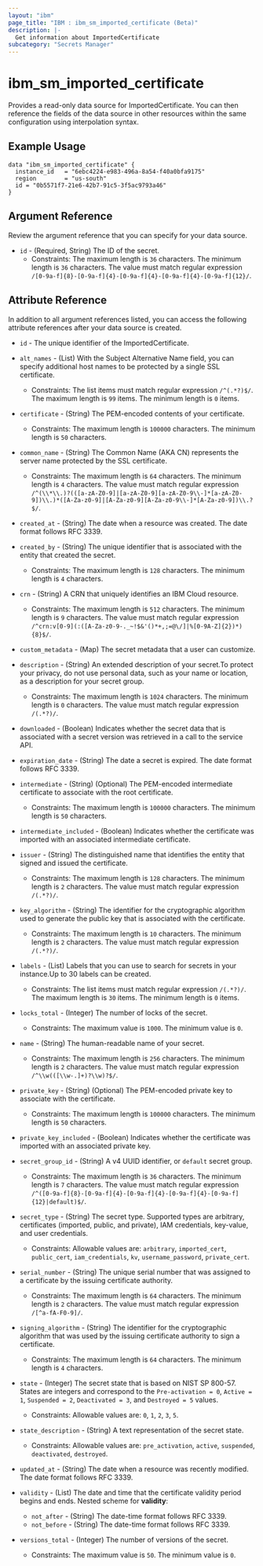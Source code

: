 ```yaml
---
layout: "ibm"
page_title: "IBM : ibm_sm_imported_certificate (Beta)"
description: |-
  Get information about ImportedCertificate
subcategory: "Secrets Manager"
---
```


# ibm_sm_imported_certificate

Provides a read-only data source for ImportedCertificate. You can then reference the fields of the data source in other resources within the same configuration using interpolation syntax.

## Example Usage

```hcl
data "ibm_sm_imported_certificate" {
  instance_id   = "6ebc4224-e983-496a-8a54-f40a0bfa9175"
  region        = "us-south"
  id = "0b5571f7-21e6-42b7-91c5-3f5ac9793a46"
}
```

## Argument Reference

Review the argument reference that you can specify for your data source.

* `id` - (Required, String) The ID of the secret.
  * Constraints: The maximum length is `36` characters. The minimum length is `36` characters. The value must match regular expression `/[0-9a-f]{8}-[0-9a-f]{4}-[0-9a-f]{4}-[0-9a-f]{4}-[0-9a-f]{12}/`.

## Attribute Reference

In addition to all argument references listed, you can access the following attribute references after your data source is created.

* `id` - The unique identifier of the ImportedCertificate.
* `alt_names` - (List) With the Subject Alternative Name field, you can specify additional host names to be protected by a single SSL certificate.
  * Constraints: The list items must match regular expression `/^(.*?)$/`. The maximum length is `99` items. The minimum length is `0` items.

* `certificate` - (String) The PEM-encoded contents of your certificate.
  * Constraints: The maximum length is `100000` characters. The minimum length is `50` characters.

* `common_name` - (String) The Common Name (AKA CN) represents the server name protected by the SSL certificate.
  * Constraints: The maximum length is `64` characters. The minimum length is `4` characters. The value must match regular expression `/^(\\*\\.)?(([a-zA-Z0-9]|[a-zA-Z0-9][a-zA-Z0-9\\-]*[a-zA-Z0-9])\\.)*([A-Za-z0-9]|[A-Za-z0-9][A-Za-z0-9\\-]*[A-Za-z0-9])\\.?$/`.

* `created_at` - (String) The date when a resource was created. The date format follows RFC 3339.

* `created_by` - (String) The unique identifier that is associated with the entity that created the secret.
  * Constraints: The maximum length is `128` characters. The minimum length is `4` characters.

* `crn` - (String) A CRN that uniquely identifies an IBM Cloud resource.
  * Constraints: The maximum length is `512` characters. The minimum length is `9` characters. The value must match regular expression `/^crn:v[0-9](:([A-Za-z0-9-._~!$&'()*+,;=@\/]|%[0-9A-Z]{2})*){8}$/`.

* `custom_metadata` - (Map) The secret metadata that a user can customize.

* `description` - (String) An extended description of your secret.To protect your privacy, do not use personal data, such as your name or location, as a description for your secret group.
  * Constraints: The maximum length is `1024` characters. The minimum length is `0` characters. The value must match regular expression `/(.*?)/`.

* `downloaded` - (Boolean) Indicates whether the secret data that is associated with a secret version was retrieved in a call to the service API.

* `expiration_date` - (String) The date a secret is expired. The date format follows RFC 3339.

* `intermediate` - (String) (Optional) The PEM-encoded intermediate certificate to associate with the root certificate.
  * Constraints: The maximum length is `100000` characters. The minimum length is `50` characters.

* `intermediate_included` - (Boolean) Indicates whether the certificate was imported with an associated intermediate certificate.

* `issuer` - (String) The distinguished name that identifies the entity that signed and issued the certificate.
  * Constraints: The maximum length is `128` characters. The minimum length is `2` characters. The value must match regular expression `/(.*?)/`.

* `key_algorithm` - (String) The identifier for the cryptographic algorithm used to generate the public key that is associated with the certificate.
  * Constraints: The maximum length is `10` characters. The minimum length is `2` characters. The value must match regular expression `/(.*?)/`.

* `labels` - (List) Labels that you can use to search for secrets in your instance.Up to 30 labels can be created.
  * Constraints: The list items must match regular expression `/(.*?)/`. The maximum length is `30` items. The minimum length is `0` items.

* `locks_total` - (Integer) The number of locks of the secret.
  * Constraints: The maximum value is `1000`. The minimum value is `0`.

* `name` - (String) The human-readable name of your secret.
  * Constraints: The maximum length is `256` characters. The minimum length is `2` characters. The value must match regular expression `/^\\w(([\\w-.]+)?\\w)?$/`.

* `private_key` - (String) (Optional) The PEM-encoded private key to associate with the certificate.
  * Constraints: The maximum length is `100000` characters. The minimum length is `50` characters.

* `private_key_included` - (Boolean) Indicates whether the certificate was imported with an associated private key.

* `secret_group_id` - (String) A v4 UUID identifier, or `default` secret group.
  * Constraints: The maximum length is `36` characters. The minimum length is `7` characters. The value must match regular expression `/^([0-9a-f]{8}-[0-9a-f]{4}-[0-9a-f]{4}-[0-9a-f]{4}-[0-9a-f]{12}|default)$/`.

* `secret_type` - (String) The secret type. Supported types are arbitrary, certificates (imported, public, and private), IAM credentials, key-value, and user credentials.
  * Constraints: Allowable values are: `arbitrary`, `imported_cert`, `public_cert`, `iam_credentials`, `kv`, `username_password`, `private_cert`.

* `serial_number` - (String) The unique serial number that was assigned to a certificate by the issuing certificate authority.
  * Constraints: The maximum length is `64` characters. The minimum length is `2` characters. The value must match regular expression `/[^a-fA-F0-9]/`.

* `signing_algorithm` - (String) The identifier for the cryptographic algorithm that was used by the issuing certificate authority to sign a certificate.
  * Constraints: The maximum length is `64` characters. The minimum length is `4` characters.

* `state` - (Integer) The secret state that is based on NIST SP 800-57. States are integers and correspond to the `Pre-activation = 0`, `Active = 1`,  `Suspended = 2`, `Deactivated = 3`, and `Destroyed = 5` values.
  * Constraints: Allowable values are: `0`, `1`, `2`, `3`, `5`.

* `state_description` - (String) A text representation of the secret state.
  * Constraints: Allowable values are: `pre_activation`, `active`, `suspended`, `deactivated`, `destroyed`.

* `updated_at` - (String) The date when a resource was recently modified. The date format follows RFC 3339.

* `validity` - (List) The date and time that the certificate validity period begins and ends.
Nested scheme for **validity**:
	* `not_after` - (String) The date-time format follows RFC 3339.
	* `not_before` - (String) The date-time format follows RFC 3339.

* `versions_total` - (Integer) The number of versions of the secret.
  * Constraints: The maximum value is `50`. The minimum value is `0`.

